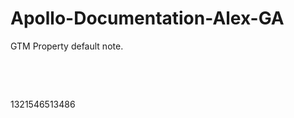# Apollo-Documentation-Alex-GA

<p>GTM Property default note.</p>
<p>&nbsp;</p>
<p>&nbsp;</p>
<p>1321546513486</p>